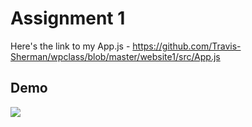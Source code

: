 # Assignment 1
Here's the link to my App.js - https://github.com/Travis-Sherman/wpclass/blob/master/website1/src/App.js

## Demo
![](wp-website1.gif)

